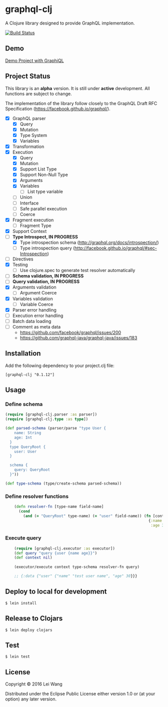# graphql-clj

A Clojure library designed to provide GraphQL implementation.

[![Build Status](https://travis-ci.org/tendant/graphql-clj.svg?branch=master)](https://travis-ci.org/tendant/graphql-clj)

## Demo

[Demo Project with GraphiQL](https://github.com/tendant/graphql-clj-starter)

## Project Status

This library is an **alpha** version. It is still under **active** development. All functions are subject to change.

The implementation of the library follow closely to the GraphQL Draft RFC Specification (https://facebook.github.io/graphql/).

- [x] GraphQL parser
    * [x] Query
    * [x] Mutation
    * [x] Type System
    * [x] Variables
- [x] Transformation
- [x] Execution
    * [x] Query
    * [x] Mutation
    * [x] Support List Type
    * [x] Support Non-Null Type
    * [x] Arguments
    * [x] Variables
        * [ ] List type variable
    * [ ] Union
    * [ ] Interface
    * [ ] Safe parallel execution
    * [ ] Coerce
- [x] Fragment execution
    * [ ] Fragment Type
- [x] Support Context
- [ ] __Type Introspect, IN PROGRESS__
    * [x] Type introspection schema (http://graphql.org/docs/introspection/)
    * [ ] Type introspection query (http://facebook.github.io/graphql/#sec-Introspection)
- [ ] Directives
- [x] Testing
    * [ ] Use clojure.spec to generate test resolver automatically
- [ ] __Schema validation, IN PROGRESS__
- [ ] __Query validation, IN PROGRESS__
- [X] Arguments validation
    * [ ] Argument Coerce
- [X] Variables validation
    * [ ] Variable Coerce
- [X] Parser error handling
- [ ] Execution error handling
- [ ] Batch data loading
- [ ] Comment as meta data
    * https://github.com/facebook/graphql/issues/200
    * https://github.com/graphql-java/graphql-java/issues/183

## Installation

Add the following dependency to your project.clj file:

    [graphql-clj "0.1.12"]

## Usage

### Define schema

```clojure
(require [graphql-clj.parser :as parser])
(require [graphql-clj.type :as type])

(def parsed-schema (parser/parse "type User {
    name: String
    age: Int
  }
  type QueryRoot {
    user: User
  }

  schema {
    query: QueryRoot
  }"))

(def type-schema (type/create-schema parsed-schema))
```

### Define resolver functions

```clojure
    (defn resolver-fn [type-name field-name]
      (cond
        (and (= "QueryRoot" type-name) (= "user" field-name)) (fn [context parent & args]
                                                                {:name "test user name"
                                                                 :age 30})))
```
### Execute query
```clojure
    (require [graphql-clj.executor :as executor])
    (def query "query {user {name age}}")
    (def context nil)
    
    (executor/execute context type-schema resolver-fn query)

    ;; {:data {"user" {"name" "test user name", "age" 30}}}
```
## Deploy to local for development

    $ lein install

## Release to Clojars

    $ lein deploy clojars

## Test

    $ lein test

## License

Copyright © 2016 Lei Wang

Distributed under the Eclipse Public License either version 1.0 or (at
your option) any later version.
